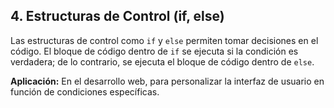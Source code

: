 ## 4. Estructuras de Control (if, else)

Las estructuras de control como `if` y `else` permiten tomar decisiones en el código. El bloque de código dentro de `if` se ejecuta si la condición es verdadera; de lo contrario, se ejecuta el bloque de código dentro de `else`.

**Aplicación:** En el desarrollo web, para personalizar la interfaz de usuario en función de condiciones específicas.
